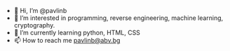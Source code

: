 - 👋 Hi, I’m @pavlinb
- 👀 I’m interested in programming, reverse engineering, machine learning, cryptography.
- 🌱 I’m currently learning python, HTML, CSS
- 📫 How to reach me pavlinb@abv.bg

<!---
pavlinb/pavlinb is a ✨ special ✨ repository because its `README.md` (this file) appears on your GitHub profile.
You can click the Preview link to take a look at your changes.
--->

